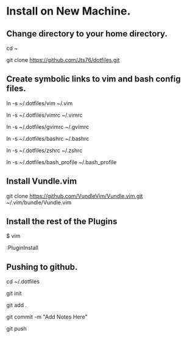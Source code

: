 Install on New Machine.
========================

Change directory to your home directory.
-----------------------------------------
cd ~

git clone https://github.com/Jts76/dotfiles.git

Create symbolic links to vim and bash config files.
---------------------------------------------------

ln -s ~/.dotfiles/vim ~/.vim

ln -s ~/.dotfiles/vimrc ~/.vimrc

ln -s ~/.dotfiles/gvimrc ~/.gvimrc

ln -s ~/.dotfiles/bashrc ~/.bashrc

ln -s ~/.dotfiles/zshrc ~/.zshrc

ln -s ~/.dotfiles/bash_profile ~/.bash_profile

Install Vundle.vim
-------------------

git clone https://github.com/VundleVim/Vundle.vim.git ~/.vim/bundle/Vundle.vim

Install the rest of the Plugins
--------------------------------

$ vim

:PluginInstall

Pushing to github.
------------------

cd ~/.dotfiles

git init

git add .

git commit -m "Add Notes Here"

git push


